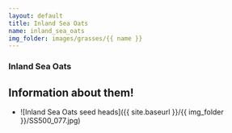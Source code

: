 ```yaml
---
layout: default
title: Inland Sea Oats
name: inland_sea_oats
img_folder: images/grasses/{{ name }}
---
```

### Inland Sea Oats

## Information about them!

+ ![Inland Sea Oats seed heads]({{ site.baseurl }}/{{ img_folder }}/SS500_077.jpg)

